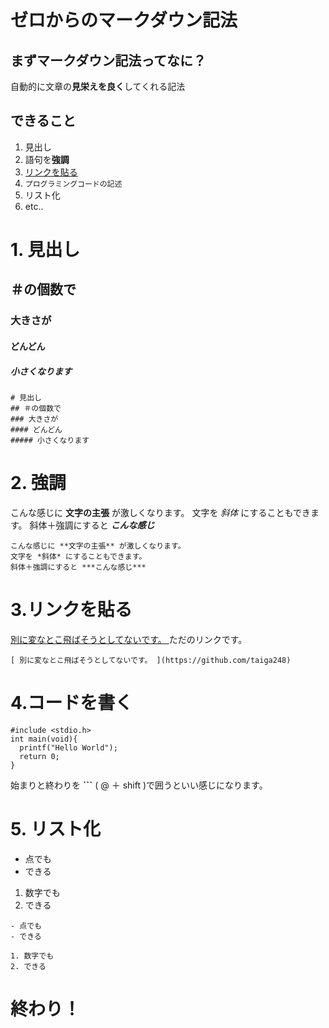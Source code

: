 # ゼロからのマークダウン記法
## まずマークダウン記法ってなに？
自動的に文章の**見栄えを良く**してくれる記法

## できること
1.  見出し
2.  語句を**強調**
3.  [リンクを貼る](https://github.com/taiga248/Markdown)
4.  ``` プログラミングコードの記述 ```
5.  リスト化
6.  etc..

# 1. 見出し
## ＃の個数で
### 大きさが
#### どんどん
##### 小さくなります
```
# 見出し
## ＃の個数で
### 大きさが
#### どんどん
##### 小さくなります
```


# 2. 強調
こんな感じに **文字の主張** が激しくなります。
文字を *斜体* にすることもできます。
斜体＋強調にすると ***こんな感じ***

```
こんな感じに **文字の主張** が激しくなります。
文字を *斜体* にすることもできます。
斜体＋強調にすると ***こんな感じ*** 
```

# 3.リンクを貼る
[ 別に変なとこ飛ばそうとしてないです。 ](https://github.com/taiga248)ただのリンクです。

```
[ 別に変なとこ飛ばそうとしてないです。 ](https://github.com/taiga248)
```

# 4.コードを書く
```
#include <stdio.h>
int main(void){
  printf("Hello World");
  return 0;
}
```

始まりと終わりを **```** ( @ ＋ shift )で囲うといい感じになります。

# 5. リスト化
- 点でも
- できる 

1. 数字でも
2. できる

```
- 点でも
- できる 

1. 数字でも
2. できる
```


# 終わり！
